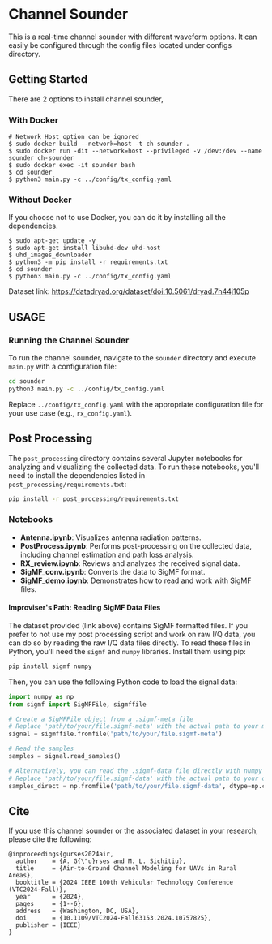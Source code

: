 # Channel Sounder

This is a real-time channel sounder with different waveform options. It can easily be configured through the config files located under configs directory. 

## Getting Started

There are 2 options to install channel sounder,

### With Docker

```
# Network Host option can be ignored
$ sudo docker build --network=host -t ch-sounder .
$ sudo docker run -dit --network=host --privileged -v /dev:/dev --name sounder ch-sounder
$ sudo docker exec -it sounder bash
$ cd sounder
$ python3 main.py -c ../config/tx_config.yaml 
```

### Without Docker

If you choose not to use Docker, you can do it by installing all the dependencies. 
 
```
$ sudo apt-get update -y 
$ sudo apt-get install libuhd-dev uhd-host
$ uhd_images_downloader
$ python3 -m pip install -r requirements.txt
$ cd sounder
$ python3 main.py -c ../config/tx_config.yaml 
```

Dataset link: https://datadryad.org/dataset/doi:10.5061/dryad.7h44j105p

## USAGE 

### Running the Channel Sounder

To run the channel sounder, navigate to the `sounder` directory and execute `main.py` with a configuration file:

```bash
cd sounder
python3 main.py -c ../config/tx_config.yaml 
```

Replace `../config/tx_config.yaml` with the appropriate configuration file for your use case (e.g., `rx_config.yaml`).

## Post Processing

The `post_processing` directory contains several Jupyter notebooks for analyzing and visualizing the collected data. To run these notebooks, you'll need to install the dependencies listed in `post_processing/requirements.txt`:

```bash
pip install -r post_processing/requirements.txt
```

### Notebooks

*   **Antenna.ipynb**: Visualizes antenna radiation patterns.
*   **PostProcess.ipynb**: Performs post-processing on the collected data, including channel estimation and path loss analysis.
*   **RX_review.ipynb**: Reviews and analyzes the received signal data.
*   **SigMF_conv.ipynb**: Converts the data to SigMF format.
*   **SigMF_demo.ipynb**: Demonstrates how to read and work with SigMF files.

#### Improviser's Path: Reading SigMF Data Files

The dataset provided (link above) contains SigMF formatted files. If you prefer to not use my post processing script and work on raw I/Q data, you can do so by reading the raw I/Q data files directly. To read these files in Python, you'll need the `sigmf` and `numpy` libraries. Install them using pip:

```bash
pip install sigmf numpy
```

Then, you can use the following Python code to load the signal data:

```python
import numpy as np
from sigmf import SigMFFile, sigmffile

# Create a SigMFFile object from a .sigmf-meta file
# Replace 'path/to/your/file.sigmf-meta' with the actual path to your metadata file
signal = sigmffile.fromfile('path/to/your/file.sigmf-meta')

# Read the samples
samples = signal.read_samples()

# Alternatively, you can read the .sigmf-data file directly with numpy
# Replace 'path/to/your/file.sigmf-data' with the actual path to your data file
samples_direct = np.fromfile('path/to/your/file.sigmf-data', dtype=np.complex64) # Assuming complex64 data
```

## Cite 

If you use this channel sounder or the associated dataset in your research, please cite the following:




```
@inproceedings{gurses2024air,
  author    = {A. G{\"u}rses and M. L. Sichitiu},
  title     = {Air-to-Ground Channel Modeling for UAVs in Rural Areas},
  booktitle = {2024 IEEE 100th Vehicular Technology Conference (VTC2024-Fall)},
  year      = {2024},
  pages     = {1--6},
  address   = {Washington, DC, USA},
  doi       = {10.1109/VTC2024-Fall63153.2024.10757825},
  publisher = {IEEE}
}
```